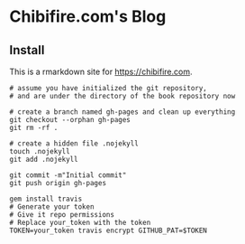 # Chibifire.com's Blog

## Install

This is a rmarkdown site for https://chibifire.com.

```
# assume you have initialized the git repository,
# and are under the directory of the book repository now

# create a branch named gh-pages and clean up everything
git checkout --orphan gh-pages
git rm -rf .

# create a hidden file .nojekyll
touch .nojekyll
git add .nojekyll

git commit -m"Initial commit"
git push origin gh-pages
```

```
gem install travis
# Generate your token
# Give it repo permissions
# Replace your_token with the token
TOKEN=your_token travis encrypt GITHUB_PAT=$TOKEN
```
